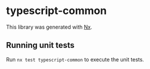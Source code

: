 # typescript-common

This library was generated with [Nx](https://nx.dev).

## Running unit tests

Run `nx test typescript-common` to execute the unit tests.
